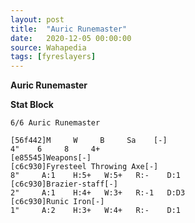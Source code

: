 ```yaml
---
layout: post
title:  "Auric Runemaster"
date:   2020-12-05 00:00:00
source: Wahapedia
tags: [fyreslayers]
---
```


**Auric Runemaster**

**Stat Block**
```
6/6 Auric Runemaster
```

```
[56f442]M     W     B     Sa    [-]
4"    6     8     4+    
[e85545]Weapons[-]
[c6c930]Fyresteel Throwing Axe[-]
8"     A:1    H:5+   W:5+   R:-    D:1   
[c6c930]Brazier-staff[-]
2"     A:1    H:4+   W:3+   R:-1   D:D3  
[c6c930]Runic Iron[-]
1"     A:2    H:3+   W:4+   R:-    D:1   
```
    